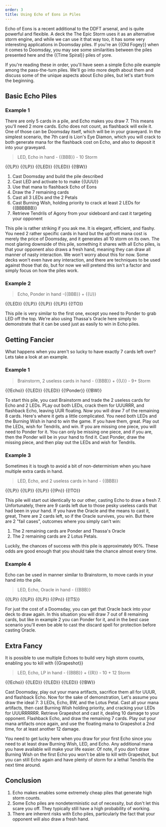 ```yaml
---
order: 3
title: Using Echo of Eons in Piles
---
```


Echo of Eons is a recent additional to the DDFT arsenal, and is quite powerful and flexible. A deck the The Epic Storm
uses it as an alternative storm engine, and while we can use it that way too, it has some very interesting applications in Doomsday piles.
If you're an {{Old Fogey}} when it comes to Doomsday, you may see some similarities between the piles presented here and the {{Time Spiral}} piles
of yore.

If you're reading these in order, you'll have seen a simple Echo pile example among the pass-the-turn piles. We'll go into more
depth about them and discuss some of the unique aspects about Echo piles, but let's start from the beginning.

## Basic Echo Piles

### Example 1

There are only 5 cards in a pile, and Echo makes you draw 7. This means you'll need 2 more cards. Echo does not count, as
flashback will exile it. One of those can be Doomsday itself, which will be in your graveyard. In the simplest scenario, the 7th card
is Lion's Eye Diamon, which you will crack to both generate mana for the flashback cost on Echo, and also to deposit it into your graveyard.

> LED, Echo in hand - {{BBB}} - 10 Storm

<row variant="pile">{{!LP}} {{!LP}} {{!LED}} {{!LED}} {{!BW}}</row>

1. Cast Doomsday and build the pile described
2. Cast LED and activate to to make {{UUU}}
3. Use that mana to flashback Echo of Eons
4. Draw the 7 remaining cards
5. Cast all 3 LEDs and the 2 Petals
6. Cast Burning Wish, holding priority to crack at least 2 LEDs for {{BBBBBB}}
7. Retrieve Tendrils of Agony from your sideboard and cast it targeting your opponent

This pile is rather striking if you ask me. It is elegant, efficient, and flashy. You need 2 rather specific cards in hand
but the upfront mana cost is merely the price of Doomsday, and it generates all 10 storm on its own. The most glaring downside of
this pile, something it shares with all Echo piles, is that your opponent also draws a fresh hand, meaning they can draw all manner
of nasty interaction. We won't worry about this for now. Some decks won't even have any interaction, and there are techniques to be used
against those that do, but for now we will pretend this isn't a factor and simply focus on how the piles work.

### Example 2

> Echo, Ponder in hand -{{BBB}} + {{U}}

<row variant="pile"> {{!LED}} {{!LP}} {{!LP}} {{!LP}} {{!TO}}</row>

This pile is very similar to the first one, except you need to Ponder to grab LED off the top. We're also using Thassa's Oracle
here simply to demonstrate that it can be used just as easily to win in Echo piles.

## Getting Fancier

What happens when you aren't so lucky to have exactly 7 cards left over? Lets take a look at an example.

### Example 1

> Brainstorm, 2 useless cards in hand - {{BBB}} + {{U}} - 9+ Storm

<row variant="pile"> {{!Echo}} {{!LED}} {{!LED}} {{!Ponder}} {{!BW}} </row>

To start this pile, you cast Brainstorm and trade the 2 useless cards for Echo and 2 LEDs. PLay out both LEDs,
crack them for UUURRR, and flashback Echo, leaving UUR floating. Now you will draw 7 of the remaining 8 cards. Here's where it gets a little
complicated. You need both LEDs and the Burning Wish in hand to win the game. If you have them, great. Play out the LEDs, wish for Tendrils, and win. 
If you are missing one piece, you will need to Ponder for it. You can only be missing one piece, and if you are, then the Ponder will be in your hand
to find it. Cast Ponder, draw the missing piece, and then play out the LEDs and wish for Tendrils.

### Example 3

Sometimes it is tough to avoid a bit of non-determinism when you have multiple extra cards in hand.

> LED, Echo, and 2 useless cards in hand - {{BBB}}

<row variant="pile"> {{!LP}} {{!LP}} {{!LP}} {{!Pn}} {{!TO}} </row>

This pile will start out identically to our other, casting Echo to draw a fresh 7. Unfortunately, there are 9 cards left due to those pesky 
useless cards that had been in your hand. If you have the Oracle and the means to cast it, great, There are 2 cards left, so if the Oracle 
survives, you win. But there are 2 "fail cases", outcomes where you simply can't win:

1. The 2 remaining cards are Ponder and Thassa's Oracle
2. The 2 remaining cards are 2 Lotus Petals.

Luckily, the chances of success with this pile is approximately 90%. These odds are good enough that you should take the chance almost every time. 

### Example 4

Echo can be used in manner similar to Brainstorm, to move cards in your hand into the pile.

> LED, Echo, Oracle in hand - {{BBB}}

<row variant="pile"> {{!LP}} {{!LP}} {{!LP}} {{!Pn}} {{!TS}} </row>

For just the cost of a Doomsday, you can get that Oracle back into your deck to draw again. In this situation you will draw 7 out of 8 remaining cards, but like in example 2
you can Ponder for it, and in the best case scenario you'll even be able to cast the discard spell for protection before casting Oracle.


## Extra Fancy

It is possible to use multiple Echoes to build very high storm counts, enabling you to kill with {{Grapeshot}}

> LED, Echo, LP in hand - {{BBB}} + {{R}} - 10 + 12 Storm

<row variant="pile"> {{!Echo}} {{!LED}} {{!LED}} {{!LED}} {{!BW}} </row>

Cast Doomsday, play out your mana artifacts, sacrifice them all for UUUR, and flashback Echo. Now for the sake of demonstration, Let's assume you draw the ideal 7:
3 LEDs, Echo, BW, and the Lotus Petal. Cast all your mana artifacts, then cast Burning Wish holding priority, and cracking your LEDs for UUURRRRRR.
Retrieve Grapeshot and cast it, dealing 10 damage to your opponent. Flashback Echo, and draw the remaining 7 cards. Play out your mana artifacts once again,
and use the floating mana to Grapeshot a 2nd time, for at least another 12 damage.  

You need to get lucky here when you draw for your first Echo since you need to at least draw Burning Wish, LED, and Echo. Any additional mana you have available 
will make your life easier. Of note, if you don't draw Burning Wish on the first Echo you won't be able to kill with Grapeshot, but you can still Echo again and
have plenty of storm for a lethal Tendrils the next time around.


## Conclusion

1. Echo makes enables some extremely cheap piles that generate high storm counts.
2. Some Echo piles are nondeterministic out of necessity, but don't let this scare you off. They typically still have a high probability of working.
3. There are inherent risks with Echo piles, particularly the fact that your opponent will also draw a fresh hand.